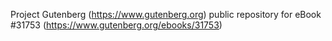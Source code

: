 Project Gutenberg (https://www.gutenberg.org) public repository for eBook #31753 (https://www.gutenberg.org/ebooks/31753)
